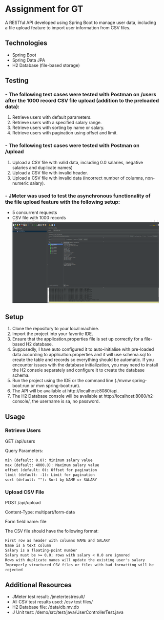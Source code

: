 # Assignment for GT
A RESTful API developed using Spring Boot to manage user data, including a file upload feature to import user information from CSV files.

## Technologies

- Spring Boot
- Spring Data JPA
- H2 Database (file-based storage)

## Testing
### - The following test cases were tested with Postman on /users after the 1000 record CSV file upload (addition to the preloaded data):
1. Retrieve users with default parameters.
2. Retrieve users with a specified salary range.
3. Retrieve users with sorting by name or salary.
4. Retrieve users with pagination using offset and limit.

### - The following test cases were tested with Postman on /upload
1. Upload a CSV file with valid data, including 0.0 salaries, negative salaries and duplicate names)
2. Upload a CSV file with invalid header.
3. Upload a CSV file with invalid data (incorrect number of columns, non-numeric salary).

### - JMeter was used to test the asynchronous functionality of the file upload feature with the following setup:
 -  5 concurrent requests
 -  CSV file with 1000 records
[![J Meter ASync Test Results](https://raw.githubusercontent.com/kuroneko420/assignmentforgt/main/jmetertestresult/test1.PNG "J Meter ASync Test Results")](https://raw.githubusercontent.com/kuroneko420/assignmentforgt/main/jmetertestresult/test1.PNG "J Meter ASync Test Results")

## Setup

1. Clone the repository to your local machine.
2. Import the project into your favorite IDE.
3. Ensure that the application.properties file is set up correctly for a file-based H2 database.
4. Supposedly, I have auto configured it to auto-initialise with pre-loaded data according to application.properties and it will use schema.sql to create the table and records so everything should be automatic. If you encounter issues with the database initialization, you may need to install the H2 console separately and configure it to create the database schema.
5. Run the project using the IDE or the command line (./mvnw spring-boot:run or mvn spring-boot:run).
6. The API will be available at http://localhost:8080/api.
7. The H2 Database console will be available at http://localhost:8080/h2-console/, the username is sa, no password.

## Usage
### Retrieve Users

GET /api/users

Query Parameters:

    min (default: 0.0): Minimum salary value
    max (default: 4000.0): Maximum salary value
    offset (default: 0): Offset for pagination
    limit (default: -1): Limit for pagination
    sort (default: ""): Sort by NAME or SALARY

### Upload CSV File

POST /api/upload

Content-Type: multipart/form-data

Form field name: file

The CSV file should have the following format:

    First row as header with columns NAME and SALARY
    Name is a text column
    Salary is a floating-point number
    Salary must be >= 0.0; rows with salary < 0.0 are ignored
    Rows with duplicate names will update the existing user's salary
    Improperly structured CSV files or files with bad formatting will be rejected
## Additional Resources
- JMeter test result: /jmetertestresult/
- All CSV test results used: /csv test files/
- H2 Database file: /data/db.mv.db
- J Unit test: /demo/src/test/java/UserControllerTest.java
